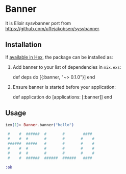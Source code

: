 # Banner

It is Elixir sysvbanner port from https://github.com/uffejakobsen/sysvbanner.

## Installation

If [available in Hex](https://hex.pm/docs/publish), the package can be installed as:

  1. Add banner to your list of dependencies in `mix.exs`:

        def deps do
          [{:banner, "~> 0.1.0"}]
        end

  2. Ensure banner is started before your application:

        def application do
          [applications: [:banner]]
        end

## Usage

```elixir
iex(1)> Banner.banner("hello")

 #    #  ######  #       #        ####
 #    #  #       #       #       #    #
 ######  #####   #       #       #    #
 #    #  #       #       #       #    #
 #    #  #       #       #       #    #
 #    #  ######  ######  ######   ####

:ok
```
